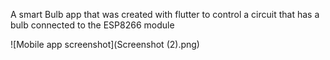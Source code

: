 A smart Bulb app that was created with flutter to control a circuit that has a bulb connected to the ESP8266 module

![Mobile app screenshot](Screenshot (2).png)
